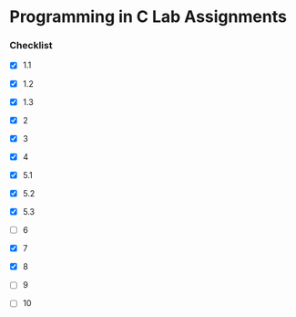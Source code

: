 # Programming in C Lab Assignments

### Checklist
- [x] 1.1

- [x] 1.2
      
- [x] 1.3
      
- [x] 2
      
- [x] 3
      
- [x] 4
  
- [x] 5.1
  
- [x] 5.2

- [x] 5.3

- [ ] 6
  
- [x] 7
      
- [x] 8
  
- [ ] 9
  
- [ ] 10
  
